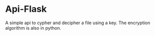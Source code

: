 # Api-Flask

A simple api to cypher and decipher a file using a key. The encryption algorithm is also in python. 

